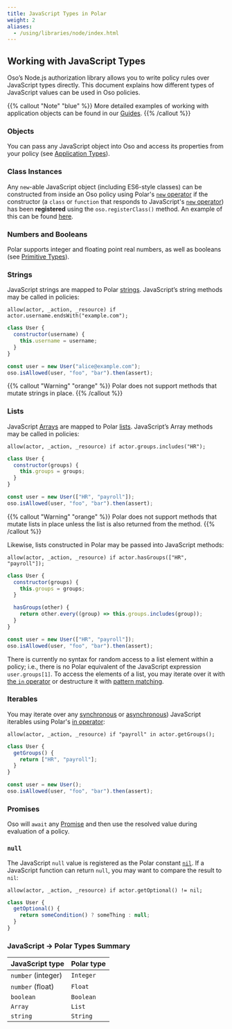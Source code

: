 ```yaml
---
title: JavaScript Types in Polar
weight: 2
aliases:
  - /using/libraries/node/index.html
---
```


[mdn-array]: https://developer.mozilla.org/en-US/docs/Web/JavaScript/Reference/Global_Objects/Array
[mdn-new]: https://developer.mozilla.org/en-US/docs/Web/JavaScript/Reference/Operators/new
[mdn-iterator]: https://developer.mozilla.org/en-US/docs/Web/JavaScript/Reference/Iteration_protocols
[mdn-asynciterator]: https://developer.mozilla.org/en-US/docs/Web/JavaScript/Reference/Global_Objects/Symbol/asyncIterator
[mdn-promise]: https://developer.mozilla.org/en-US/docs/Web/JavaScript/Reference/Global_Objects/Promise

## Working with JavaScript Types

Oso’s Node.js authorization library allows you to write policy rules over
JavaScript types directly. This document explains how different types of
JavaScript values can be used in Oso policies.

{{% callout "Note" "blue" %}}
More detailed examples of working with application objects can be found in our
[Guides](guides).
{{% /callout %}}

### Objects

You can pass any JavaScript object into Oso and access its properties from your
policy (see [Application Types](getting-started/policies#application-types)).

### Class Instances

Any `new`-able JavaScript object (including ES6-style classes) can be
constructed from inside an Oso policy using Polar's [`new`
operator](polar-syntax#new) if the constructor (a `class` or `function` that
responds to JavaScript's [`new` operator][mdn-new]) has been **registered**
using the `oso.registerClass()` method. An example of this can be found
[here](getting-started/policies#application-types).

### Numbers and Booleans

Polar supports integer and floating point real numbers, as well as booleans
(see [Primitive Types](polar-syntax#primitive-types)).

### Strings

JavaScript strings are mapped to Polar [strings](polar-syntax#strings).
JavaScript’s string methods may be called in policies:

```polar
allow(actor, _action, _resource) if actor.username.endsWith("example.com");
```

```js
class User {
  constructor(username) {
    this.username = username;
  }
}

const user = new User("alice@example.com");
oso.isAllowed(user, "foo", "bar").then(assert);
```

{{% callout "Warning" "orange" %}}
Polar does not support methods that mutate strings in place.
{{% /callout %}}

### Lists

JavaScript [Arrays][mdn-array] are mapped to Polar [lists](polar-syntax#lists).
JavaScript’s Array methods may be called in policies:

```polar
allow(actor, _action, _resource) if actor.groups.includes("HR");
```

```js
class User {
  constructor(groups) {
    this.groups = groups;
  }
}

const user = new User(["HR", "payroll"]);
oso.isAllowed(user, "foo", "bar").then(assert);
```

{{% callout "Warning" "orange" %}}
Polar does not support methods that mutate lists in place unless the list is
also returned from the method.
{{% /callout %}}

Likewise, lists constructed in Polar may be passed into JavaScript methods:

```polar
allow(actor, _action, _resource) if actor.hasGroups(["HR", "payroll"]);
```

```js
class User {
  constructor(groups) {
    this.groups = groups;
  }

  hasGroups(other) {
    return other.every((group) => this.groups.includes(group));
  }
}

const user = new User(["HR", "payroll"]);
oso.isAllowed(user, "foo", "bar").then(assert);
```

There is currently no syntax for random access to a list element within a
policy; i.e., there is no Polar equivalent of the JavaScript expression
`user.groups[1]`. To access the elements of a list, you may iterate over it
with [the `in` operator](polar-syntax#in-list-membership) or destructure it
with [pattern matching](polar-syntax#patterns-and-matching).

### Iterables

You may iterate over any [synchronous][mdn-iterator] or
[asynchronous][mdn-asynciterator]) JavaScript iterables using Polar's [in
operator](polar-syntax#in-list-membership):

```polar
allow(actor, _action, _resource) if "payroll" in actor.getGroups();
```

```js
class User {
  getGroups() {
    return ["HR", "payroll"];
  }
}

const user = new User();
oso.isAllowed(user, "foo", "bar").then(assert);
```

### Promises

Oso will `await` any [Promise][mdn-promise] and then use the resolved value
during evaluation of a policy.

### `null`

The JavaScript `null` value is registered as the Polar constant
[`nil`](reference/polar/polar-syntax#nil). If a JavaScript function can
return `null`, you may want to compare the result to `nil`:

```polar
allow(actor, _action, _resource) if actor.getOptional() != nil;
```

```js
class User {
  getOptional() {
    return someCondition() ? someThing : null;
  }
}
```

### JavaScript → Polar Types Summary

| JavaScript type    | Polar type |
| ------------------ | ---------- |
| `number` (integer) | `Integer`  |
| `number` (float)   | `Float`    |
| `boolean`          | `Boolean`  |
| `Array`            | `List`     |
| `string`           | `String`   |
